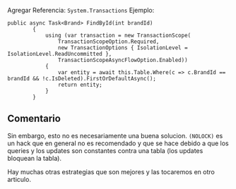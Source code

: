 Agregar Referencia: `System.Transactions`
Ejemplo:

```
public async Task<Brand> FindById(int brandId)
        {
            using (var transaction = new TransactionScope(
                TransactionScopeOption.Required,
                new TransactionOptions { IsolationLevel = IsolationLevel.ReadUncommitted },
                TransactionScopeAsyncFlowOption.Enabled))
            {
                var entity = await this.Table.Where(c => c.BrandId == brandId && !c.IsDeleted).FirstOrDefaultAsync();
                return entity;
            }
        }
```

## Comentario
Sin embargo, esto no es necesariamente una buena solucion. `(NOLOCK)` es un hack que en general no es recomendado y que se hace debido a que los queries y los updates son constantes contra una tabla (los updates bloquean la tabla).

Hay muchas otras estrategias que son mejores y las tocaremos en otro articulo.